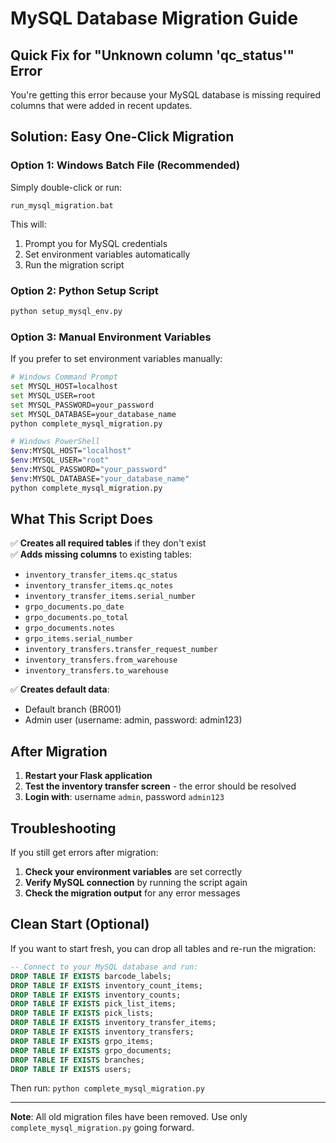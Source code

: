 # MySQL Database Migration Guide

## Quick Fix for "Unknown column 'qc_status'" Error

You're getting this error because your MySQL database is missing required columns that were added in recent updates.

## Solution: Easy One-Click Migration

### Option 1: Windows Batch File (Recommended)

Simply double-click or run:

```batch
run_mysql_migration.bat
```

This will:
1. Prompt you for MySQL credentials
2. Set environment variables automatically
3. Run the migration script

### Option 2: Python Setup Script

```bash
python setup_mysql_env.py
```

### Option 3: Manual Environment Variables

If you prefer to set environment variables manually:

```bash
# Windows Command Prompt
set MYSQL_HOST=localhost
set MYSQL_USER=root
set MYSQL_PASSWORD=your_password
set MYSQL_DATABASE=your_database_name
python complete_mysql_migration.py

# Windows PowerShell
$env:MYSQL_HOST="localhost"
$env:MYSQL_USER="root"  
$env:MYSQL_PASSWORD="your_password"
$env:MYSQL_DATABASE="your_database_name"
python complete_mysql_migration.py
```

## What This Script Does

✅ **Creates all required tables** if they don't exist  
✅ **Adds missing columns** to existing tables:
- `inventory_transfer_items.qc_status`
- `inventory_transfer_items.qc_notes`  
- `inventory_transfer_items.serial_number`
- `grpo_documents.po_date`
- `grpo_documents.po_total`
- `grpo_documents.notes`
- `grpo_items.serial_number`
- `inventory_transfers.transfer_request_number`
- `inventory_transfers.from_warehouse`
- `inventory_transfers.to_warehouse`

✅ **Creates default data**:
- Default branch (BR001)
- Admin user (username: admin, password: admin123)

## After Migration

1. **Restart your Flask application**
2. **Test the inventory transfer screen** - the error should be resolved
3. **Login with**: username `admin`, password `admin123`

## Troubleshooting

If you still get errors after migration:

1. **Check your environment variables** are set correctly
2. **Verify MySQL connection** by running the script again
3. **Check the migration output** for any error messages

## Clean Start (Optional)

If you want to start fresh, you can drop all tables and re-run the migration:

```sql
-- Connect to your MySQL database and run:
DROP TABLE IF EXISTS barcode_labels;
DROP TABLE IF EXISTS inventory_count_items;
DROP TABLE IF EXISTS inventory_counts;
DROP TABLE IF EXISTS pick_list_items;
DROP TABLE IF EXISTS pick_lists;
DROP TABLE IF EXISTS inventory_transfer_items;
DROP TABLE IF EXISTS inventory_transfers;
DROP TABLE IF EXISTS grpo_items;
DROP TABLE IF EXISTS grpo_documents;
DROP TABLE IF EXISTS branches;
DROP TABLE IF EXISTS users;
```

Then run: `python complete_mysql_migration.py`

---

**Note**: All old migration files have been removed. Use only `complete_mysql_migration.py` going forward.